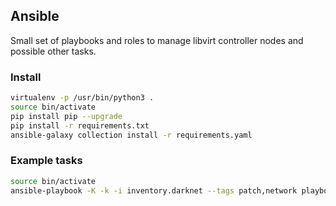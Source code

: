 ## Ansible

Small set of playbooks and roles to manage libvirt controller nodes and
possible other tasks.

### Install

``` bash
virtualenv -p /usr/bin/python3 .
source bin/activate
pip install pip --upgrade
pip install -r requirements.txt
ansible-galaxy collection install -r requirements.yaml
```

### Example tasks

``` bash
source bin/activate
ansible-playbook -K -k -i inventory.darknet --tags patch,network playbooks/backup_and_patch_controller_nodes.yaml
```
